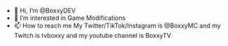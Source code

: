 - 👋 Hi, I’m @BoxxyDEV
- 👀 I’m interested in Game Modifications
- 📫 How to reach me My Twitter/TikTok/Instagram is @BoxxyMC and my Twitch is tvboxxy and my youtube channel is BoxxyTV


